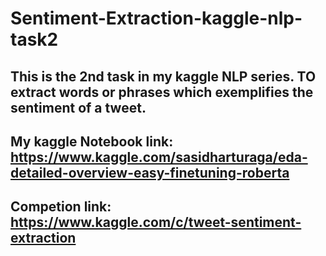 # Sentiment-Extraction-kaggle-nlp-task2

## This is the 2nd task in my kaggle NLP series. TO extract words or phrases which exemplifies the sentiment of a tweet.
## My kaggle Notebook link: https://www.kaggle.com/sasidharturaga/eda-detailed-overview-easy-finetuning-roberta
## Competion link: https://www.kaggle.com/c/tweet-sentiment-extraction
